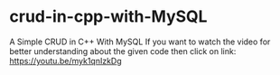 # crud-in-cpp-with-MySQL
A Simple CRUD in C++ With MySQL
If you want to watch the video for better understanding about the given code then click on link:
https://youtu.be/myk1qnIzkDg 
 
